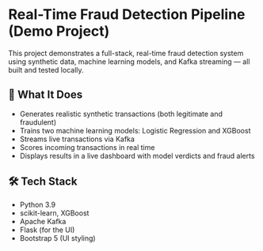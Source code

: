 # Real-Time Fraud Detection Pipeline (Demo Project)

This project demonstrates a full-stack, real-time fraud detection system using synthetic data, machine learning models, and Kafka streaming — all built and tested locally.

## 📌 What It Does

- Generates realistic synthetic transactions (both legitimate and fraudulent)
- Trains two machine learning models: Logistic Regression and XGBoost
- Streams live transactions via Kafka
- Scores incoming transactions in real time
- Displays results in a live dashboard with model verdicts and fraud alerts

## 🛠 Tech Stack

- Python 3.9
- scikit-learn, XGBoost
- Apache Kafka
- Flask (for the UI)
- Bootstrap 5 (UI styling)
